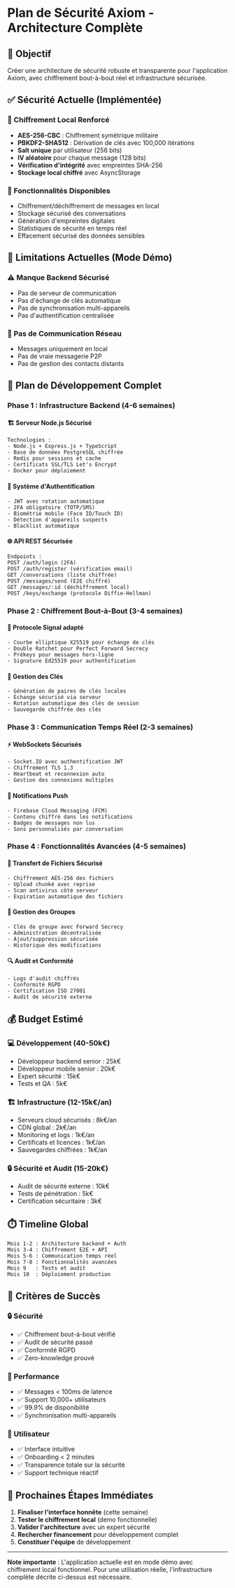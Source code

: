 # Plan de Sécurité Axiom - Architecture Complète

## 🎯 Objectif
Créer une architecture de sécurité robuste et transparente pour l'application Axiom, avec chiffrement bout-à-bout réel et infrastructure sécurisée.

## ✅ Sécurité Actuelle (Implémentée)

### 🔐 Chiffrement Local Renforcé
- **AES-256-CBC** : Chiffrement symétrique militaire
- **PBKDF2-SHA512** : Dérivation de clés avec 100,000 itérations
- **Salt unique** par utilisateur (256 bits)
- **IV aléatoire** pour chaque message (128 bits)
- **Vérification d'intégrité** avec empreintes SHA-256
- **Stockage local chiffré** avec AsyncStorage

### 📱 Fonctionnalités Disponibles
- Chiffrement/déchiffrement de messages en local
- Stockage sécurisé des conversations
- Génération d'empreintes digitales
- Statistiques de sécurité en temps réel
- Effacement sécurisé des données sensibles

## 🚧 Limitations Actuelles (Mode Démo)

### ⚠️ Manque Backend Sécurisé
- Pas de serveur de communication
- Pas d'échange de clés automatique
- Pas de synchronisation multi-appareils
- Pas d'authentification centralisée

### 📶 Pas de Communication Réseau
- Messages uniquement en local
- Pas de vraie messagerie P2P
- Pas de gestion des contacts distants

## 🎯 Plan de Développement Complet

### Phase 1 : Infrastructure Backend (4-6 semaines)

#### 🏗️ Serveur Node.js Sécurisé
```
Technologies :
- Node.js + Express.js + TypeScript
- Base de données PostgreSQL chiffrée
- Redis pour sessions et cache
- Certificats SSL/TLS Let's Encrypt
- Docker pour déploiement
```

#### 🔑 Système d'Authentification
```
- JWT avec rotation automatique
- 2FA obligatoire (TOTP/SMS)
- Biométrie mobile (Face ID/Touch ID)
- Détection d'appareils suspects
- Blacklist automatique
```

#### 🌐 API REST Sécurisée
```
Endpoints :
POST /auth/login (2FA)
POST /auth/register (vérification email)
GET /conversations (liste chiffrée)
POST /messages/send (E2E chiffré)
GET /messages/:id (déchiffrement local)
POST /keys/exchange (protocole Diffie-Hellman)
```

### Phase 2 : Chiffrement Bout-à-Bout (3-4 semaines)

#### 🔐 Protocole Signal adapté
```
- Courbe elliptique X25519 pour échange de clés
- Double Ratchet pour Perfect Forward Secrecy
- Prékeys pour messages hors-ligne
- Signature Ed25519 pour authentification
```

#### 🔄 Gestion des Clés
```
- Génération de paires de clés locales
- Échange sécurisé via serveur
- Rotation automatique des clés de session
- Sauvegarde chiffrée des clés
```

### Phase 3 : Communication Temps Réel (2-3 semaines)

#### ⚡ WebSockets Sécurisés
```
- Socket.IO avec authentification JWT
- Chiffrement TLS 1.3
- Heartbeat et reconnexion auto
- Gestion des connexions multiples
```

#### 📱 Notifications Push
```
- Firebase Cloud Messaging (FCM)
- Contenu chiffré dans les notifications
- Badges de messages non lus
- Sons personnalisés par conversation
```

### Phase 4 : Fonctionnalités Avancées (4-5 semaines)

#### 📁 Transfert de Fichiers Sécurisé
```
- Chiffrement AES-256 des fichiers
- Upload chunké avec reprise
- Scan antivirus côté serveur
- Expiration automatique des fichiers
```

#### 👥 Gestion des Groupes
```
- Clés de groupe avec Forward Secrecy
- Administration décentralisée
- Ajout/suppression sécurisée
- Historique des modifications
```

#### 🔍 Audit et Conformité
```
- Logs d'audit chiffrés
- Conformité RGPD
- Certification ISO 27001
- Audit de sécurité externe
```

## 💰 Budget Estimé

### 💻 Développement (40-50k€)
- Développeur backend senior : 25k€
- Développeur mobile senior : 20k€
- Expert sécurité : 15k€
- Tests et QA : 5k€

### 🏗️ Infrastructure (12-15k€/an)
- Serveurs cloud sécurisés : 8k€/an
- CDN global : 2k€/an
- Monitoring et logs : 1k€/an
- Certificats et licences : 1k€/an
- Sauvegardes chiffrées : 1k€/an

### 🔒 Sécurité et Audit (15-20k€)
- Audit de sécurité externe : 10k€
- Tests de pénétration : 5k€
- Certification sécuritaire : 3k€

## ⏱️ Timeline Global

```
Mois 1-2 : Architecture backend + Auth
Mois 3-4 : Chiffrement E2E + API
Mois 5-6 : Communication temps réel
Mois 7-8 : Fonctionnalités avancées
Mois 9   : Tests et audit
Mois 10  : Déploiement production
```

## 🎯 Critères de Succès

### 🔒 Sécurité
- ✅ Chiffrement bout-à-bout vérifié
- ✅ Audit de sécurité passé
- ✅ Conformité RGPD
- ✅ Zero-knowledge prouvé

### 📱 Performance
- ✅ Messages < 100ms de latence
- ✅ Support 10,000+ utilisateurs
- ✅ 99.9% de disponibilité
- ✅ Synchronisation multi-appareils

### 👥 Utilisateur
- ✅ Interface intuitive
- ✅ Onboarding < 2 minutes
- ✅ Transparence totale sur la sécurité
- ✅ Support technique réactif

## 🚀 Prochaines Étapes Immédiates

1. **Finaliser l'interface honnête** (cette semaine)
2. **Tester le chiffrement local** (demo fonctionnelle)
3. **Valider l'architecture** avec un expert sécurité
4. **Rechercher financement** pour développement complet
5. **Constituer l'équipe** de développement

---

**Note importante** : L'application actuelle est en mode démo avec chiffrement local fonctionnel. Pour une utilisation réelle, l'infrastructure complète décrite ci-dessus est nécessaire.